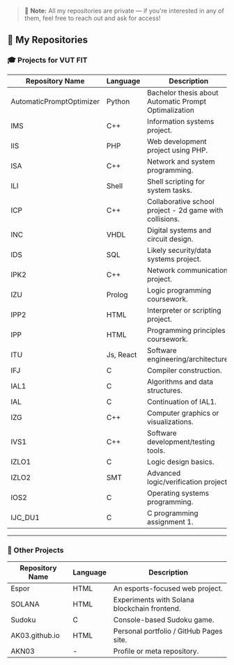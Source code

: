> 📌 **Note:** All my repositories are private — if you're interested in any of them, feel free to reach out and ask for access!

## 📂 My Repositories

### 🎓 Projects for VUT FIT

| Repository Name | Language | Description |
|-----------------|----------|-------------|
| AutomaticPromptOptimizer             | Python      | Bachelor thesis about Automatic Prompt Optimalization|
| IMS             | C++      | Information systems project. |
| IIS             | PHP      | Web development project using PHP. |
| ISA             | C++      | Network and system programming. |
| ILI             | Shell    | Shell scripting for system tasks. |
| ICP             | C++      | Collaborative school project - 2d game with collisions. |
| INC             | VHDL     | Digital systems and circuit design. |
| IDS             | SQL      | Likely security/data systems project. |
| IPK2            | C++      | Network communication project. |
| IZU             | Prolog   | Logic programming coursework. |
| IPP2            | HTML     | Interpreter or scripting project. |
| IPP             | HTML     | Programming principles coursework. |
| ITU             | Js, React| Software engineering/architecture. |
| IFJ             | C        | Compiler construction. |
| IAL1            | C        | Algorithms and data structures. |
| IAL             | C        | Continuation of IAL1. |
| IZG             | C++      | Computer graphics or visualizations. |
| IVS1            | C++      | Software development/testing tools. |
| IZLO1           | C        | Logic design basics. |
| IZLO2           | SMT      | Advanced logic/verification project. |
| IOS2            | C        | Operating systems programming. |
| IJC_DU1         | C        | C programming assignment 1. |

---

### 🧪 Other Projects

| Repository Name     | Language | Description |
|---------------------|----------|-------------|
| Espor               | HTML     | An esports-focused web project. |
| SOLANA              | HTML     | Experiments with Solana blockchain frontend. |
| Sudoku          | C        | Console-based Sudoku game. |
| AK03.github.io      | HTML     | Personal portfolio / GitHub Pages site. |
| AKN03               | -        | Profile or meta repository. |
